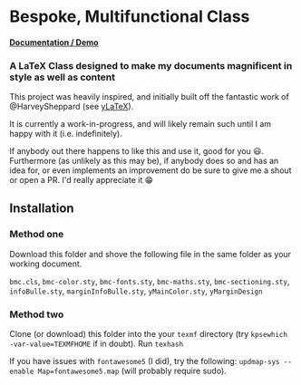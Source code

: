 # Bespoke, Multifunctional Class

#### [Documentation / Demo](documentation/bmc.pdf)

### A LaTeX Class designed to make my documents magnificent in style as well as content

This project was heavily inspired, and initially built off the fantastic work of @HarveySheppard (see [yLaTeX](https://github.com/HarveySheppard/yLaTeX)).

It is currently a work-in-progress, and will likely remain such until I am happy with it (i.e. indefinitely).

If anybody out there happens to like this and use it, good for you :smiley:.
Furthermore (as unlikely as this may be), if anybody does so and has an idea for, or even implements an improvement do be sure to give me a shout or open a PR. I'd really appreciate it :grin:

## Installation

### Method one

Download this folder and shove the following file in the same folder as your working document.

`bmc.cls`, `bmc-color.sty`, `bmc-fonts.sty`, `bmc-maths.sty`, `bmc-sectioning.sty`, `infoBulle.sty`, `marginInfoBulle.sty`, `yMainColor.sty`, `yMarginDesign`

### Method two

Clone (or download) this folder into the your
`texmf` directory (try `kpsewhich -var-value=TEXMFHOME` if in doubt).
Run `texhash`

If you have issues with `fontawesome5` (I did), try the following:
`updmap-sys --enable Map=fontawesome5.map` (will probably require sudo).
